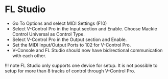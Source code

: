 # FL Studio

* Go To Options and select MIDI Settings (F10)
* Select V-Control Pro in the Input section and Enable. Choose Mackie Control Universal as Control Type.
* Select V-Control Pro in the Output section and Enable.
* Set the MIDI Input/Output Ports to 102 for V-Control Pro.
* V-Console and FL Studio should now have bidirectional communication with each other.

!!! note
    FL Studio only supports one device for setup. It is not possible to setup for more than 8 tracks of control through V-Control Pro.
